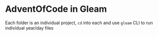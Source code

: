 # AdventOfCode in Gleam

Each folder is an individual project, `cd` into each and use `gleam` CLI to run individual year/day files

